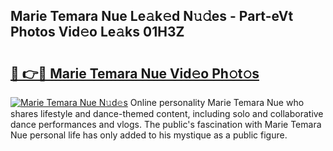 ## Marie Temara Nue Le𝚊k𝚎d N𝚞𝚍es - Part-eVt Photos Vid𝚎o Le𝚊ks 01H3Z

# <h2><a href="http://fb8v5jx.evod.top/?m=Marie+Temara+Nue">🔗 👉🔴 Marie Temara Nue Vid𝚎o Ph𝚘t𝚘s</a></h2>

[![Marie Temara Nue N𝚞d𝚎s](https://i.imgur.com/8V9OHl7.gif)](http://fb8v5jx.evod.top/?m=Marie+Temara+Nue)
Online personality Marie Temara Nue who shares lifestyle and dance-themed content, including solo and collaborative dance performances and vlogs. The public's fascination with Marie Temara Nue personal life has only added to his mystique as a public figure. 
